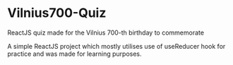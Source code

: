 # Vilnius700-Quiz
ReactJS quiz made for the Vilnius 700-th birthday to commemorate

A simple ReactJS project which mostly utilises use of useReducer hook for practice and was made for learning purposes.
